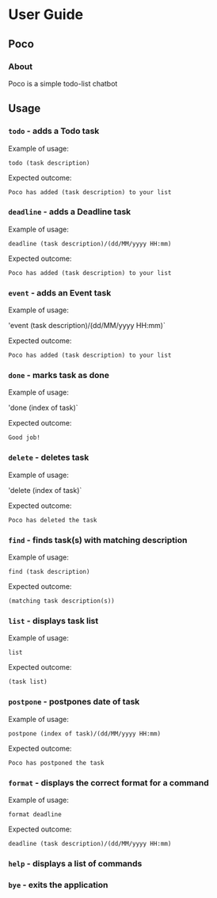 # User Guide

## Poco
### About
Poco is a simple todo-list chatbot

## Usage

### `todo` - adds a Todo task

Example of usage: 

`todo (task description)`

Expected outcome:

`Poco has added (task description) to your list`

### `deadline` - adds a Deadline task

Example of usage: 

`deadline (task description)/(dd/MM/yyyy HH:mm)`

Expected outcome:

`Poco has added (task description) to your list`

### `event` - adds an Event task

Example of usage: 

'event (task description)/(dd/MM/yyyy HH:mm)`

Expected outcome:

`Poco has added (task description) to your list`

### `done` - marks task as done

Example of usage: 

'done (index of task)`

Expected outcome:

`Good job!`

### `delete` - deletes task

Example of usage: 

'delete (index of task)`

Expected outcome:

`Poco has deleted the task`

### `find` - finds task(s) with matching description

Example of usage: 

`find (task description)`

Expected outcome:

`(matching task description(s))`

### `list` - displays task list

Example of usage: 

`list`

Expected outcome:

`(task list)`

### `postpone` - postpones date of task

Example of usage: 

`postpone (index of task)/(dd/MM/yyyy HH:mm)`

Expected outcome:

`Poco has postponed the task`

### `format` - displays the correct format for a command

Example of usage: 

`format deadline`

Expected outcome:

`deadline (task description)/(dd/MM/yyyy HH:mm)`

### `help` - displays a list of commands

### `bye` - exits the application

